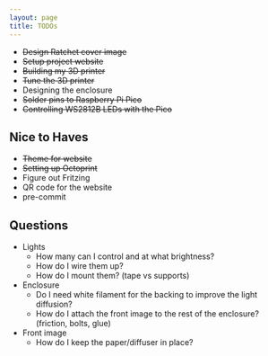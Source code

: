```yaml
---
layout: page
title: TODOs
---
```


- ~~Design Ratchet cover image~~
- ~~Setup project website~~
- ~~Building my 3D printer~~
- ~~Tune the 3D printer~~
- Designing the enclosure
- ~~Solder pins to Raspberry Pi Pico~~
- ~~Controlling WS2812B LEDs with the Pico~~

## Nice to Haves

- ~~Theme for website~~
- ~~Setting up Octoprint~~
- Figure out Fritzing
- QR code for the website
- pre-commit

## Questions

- Lights
  - How many can I control and at what brightness?
  - How do I wire them up?
  - How do I mount them? (tape vs supports)
- Enclosure
  - Do I need white filament for the backing to improve the light diffusion?
  - How do I attach the front image to the rest of the enclosure? (friction, bolts, glue)
- Front image
  - How do I keep the paper/diffuser in place?
